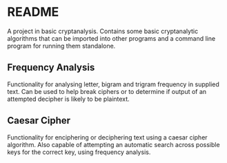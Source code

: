 # README

A project in basic cryptanalysis. Contains some basic cryptanalytic algorithms that can be imported into other programs and a command line program for running them standalone.

## Frequency Analysis

Functionality for analysing letter, bigram and trigram frequency in supplied text. Can be used to help break ciphers or to determine if output of an attempted decipher is likely to be plaintext.

## Caesar Cipher

Functionality for enciphering or deciphering text using a caesar cipher algorithm. Also capable of attempting an automatic search across possible keys for the correct key, using frequency analysis.